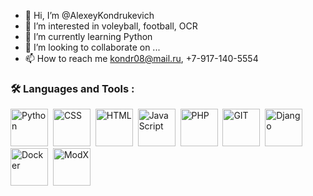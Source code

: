 - 👋 Hi, I’m @AlexeyKondrukevich
- 👀 I’m interested in voleyball, football, OCR
- 🌱 I’m currently learning Python
- 💞️ I’m looking to collaborate on ...
- 📫 How to reach me kondr08@mail.ru, +7-917-140-5554

<!---
AlexeyKondrukevich/AlexeyKondrukevich is a ✨ special ✨ repository because its `README.md` (this file) appears on your GitHub profile.
You can click the Preview link to take a look at your changes.
--->
### :hammer_and_wrench: Languages and Tools :
<div>
  <img src="https://cdn.jsdelivr.net/gh/devicons/devicon/icons/python/python-original.svg" title="Python" alt="Python" width="60" height="60"/>&nbsp;
  <img src="https://cdn.jsdelivr.net/gh/devicons/devicon/icons/css3/css3-plain.svg" title="CSS" alt="CSS" width="60" height="60"/>&nbsp;
  <img src="https://cdn.jsdelivr.net/gh/devicons/devicon/icons/html5/html5-plain.svg" title="HTML" alt="HTML" width="60" height="60"/>&nbsp;
  <img src="https://cdn.jsdelivr.net/gh/devicons/devicon/icons/javascript/javascript-original.svg" title="JavaScript" alt="JavaScript" width="60" height="60"/>&nbsp;
  <img src="https://cdn.jsdelivr.net/gh/devicons/devicon/icons/php/php-plain.svg" title="PHP" alt="PHP" width="60" height="60"/>&nbsp;
  <img src="https://cdn.jsdelivr.net/gh/devicons/devicon/icons/git/git-original.svg" title="GIT" alt="GIT" width="60" height="60"/>&nbsp;
  <img src="https://cdn.jsdelivr.net/gh/devicons/devicon/icons/django/django-plain.svg" title=Django" alt="Django" width="60" height="60""/>&nbsp;
  <img src="https://cdn.jsdelivr.net/gh/devicons/devicon/icons/docker/docker-original.svg" title="Docker" alt="Docker" width="60" height="60"/>&nbsp;
  <img src="https://cdn.jsdelivr.net/gh/devicons/devicon/icons/modx/modx-original.svg" title="ModX" alt="ModX" width="60" height="60"/>&nbsp;
</div>

